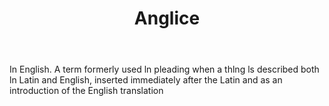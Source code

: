---
title: Anglice
permalink: "/definitions/anglice.html"
body: In English. A term formerly used ln pleading when a thlng ls described both
  ln Latin and English, inserted immediately after the Latin and as an introduction
  of the English translation
published_at: '2018-07-07'
layout: post
---